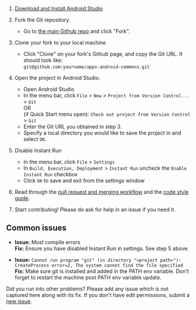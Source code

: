 1. [Download and Install Android Studio][1]

2. Fork the Git repository.
    - Go to [the main Github repo](https://github.com/commons-app/apps-android-commons/) and click "Fork".

3. Clone your fork to your local machine.
    - Click "Clone" on your fork's Github page, and copy the Git URL. It should look like:<br>`git@github.com:yourname/apps-android-commons.git`

4. Open the project in Android Studio.
    - Open Android Studio
    - In the menu bar, click `File` > `New` > `Project from Version Control...` > `Git`<br>
    OR<br>
    (if Quick Start menu open): `Check out project from Version Control` > `Git`
    - Enter the Git URL you obtained in step 3.
    - Specify a local directory you would like to save the project in and select `OK`.

5. Disable Instant Run
    - In the menu bar, click `File` > `Settings`
    - In `Build, Execution, Deployment` > `Instant Run` uncheck the `Enable Instant Run` checkbox
    - Click `OK` to save and exit from the settings window

6. Read through the [pull request and merging workflow](https://github.com/commons-app/apps-android-commons/wiki/Project-maintenance#pull-requests-and-merging-workflow) and the [code style guide](https://github.com/commons-app/apps-android-commons/wiki/Code-style).

7. Start contributing! Please do ask for help in an issue if you need it.

## Common issues

- **Issue:** Most compile errors<br>
    **Fix:** Ensure you have disabled Instant Run in settings. See step 5 above.

- **Issue:** `Cannot run program "git" (in directory "<project path>"): CreateProcess error=2, The system cannot find the file specified`<br>
    **Fix:** Make sure git is installed and added in the PATH env variable. Don't forget to restart the machine post PATH env variable update.

<!--
2018-12-20: I don't think these errors can happen any more? ~domdomegg

- **Issue:** `Unable to load class 'com.android.builder.Version'`<br>
    **Fix:** Update the dexcount-gradle-plugin version to 0.8.2 in project's build.gradle	

- **Issue:** `groovy-all is loaded in version 2.4.4 and you are trying to load version 2.4.12`<br>
    **Fix:** Add `classpath 'org.codehaus.groovy:groovy-all:2.4.12'` to project's `build.gradle`
-->

Did you run into other problems? Please add any issue which is not captured here along with its fix. If you don't have edit permissions, submit a [new issue](https://github.com/commons-app/apps-android-commons/issues/new).

[1]: https://developer.android.com/studio/